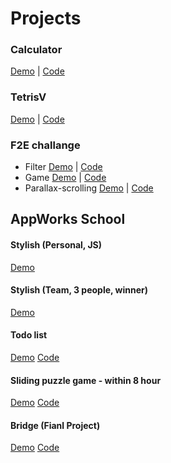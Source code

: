 # Projects

### Calculator 
[Demo](https://calculator-20aaf.firebaseapp.com/) | [Code](https://github.com/skyying/calculator)

### TetrisV
[Demo](https://tetris-f1a05.firebaseapp.com)  |  [Code](https://skyying.github.io/tetrisV/)

### F2E challange 
- Filter [Demo](https://skyying.github.io/F2E-challenge/Week-2-Filter/dist/index.html) | [Code](https://github.com/skyying/F2E-challenge/tree/master/Week-2-Filter/src)
- Game [Demo](https://skyying.github.io/F2E-challenge/Week-7-Game/dist/index.html) | [Code](https://github.com/skyying/F2E-challenge/tree/master/Week-7-Game/src)
- Parallax-scrolling [Demo](https://skyying.github.io/F2E-challenge/Week-8-Parallax-Scrolling/dist/index.html) | [Code](https://github.com/skyying/F2E-challenge/tree/master/Week-8-Parallax-Scrolling/src)

## AppWorks School

#### Stylish (Personal, JS)
[Demo](http://stylish-656de.firebaseapp.com)

#### Stylish (Team, 3 people, winner)
[Demo](https://lsp-stylish.firebaseapp.com/)

#### Todo list 
[Demo](https://skyying.github.io/lets-do-it/dist/index.html) [Code](https://github.com/skyying/lets-do-it)

#### Sliding puzzle game - within 8 hour
[Demo](https://puzzle-9788e.firebaseapp.com/)  [Code](https://github.com/skyying/sliding-puzzle-game)

#### Bridge (Fianl Project)
[Demo](https://bridge.tw) [Code](https://github.com/skyying/bridge-game)
